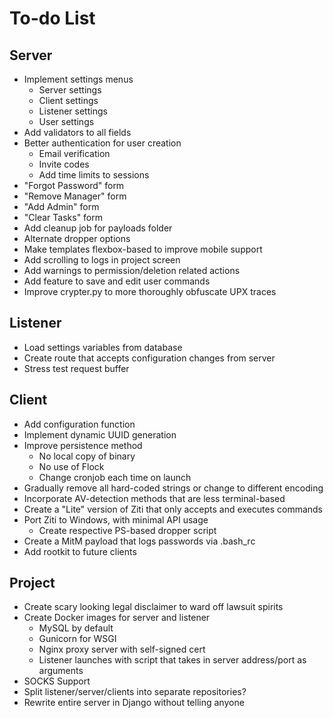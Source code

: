 ﻿# To-do List

## Server

- Implement settings menus
  - Server settings
  - Client settings
  - Listener settings
  - User settings
- Add validators to all fields
- Better authentication for user creation
  - Email verification
  - Invite codes
  - Add time limits to sessions
- "Forgot Password" form
- "Remove Manager" form
- "Add Admin" form
- "Clear Tasks" form
- Add cleanup job for payloads folder
- Alternate dropper options
- Make templates flexbox-based to improve mobile support
- Add scrolling to logs in project screen
- Add warnings to permission/deletion related actions
- Add feature to save and edit user commands
- Improve crypter.py to more thoroughly obfuscate UPX traces

## Listener

- Load settings variables from database
- Create route that accepts configuration changes from server
- Stress test request buffer

## Client

- Add configuration function
- Implement dynamic UUID generation
- Improve persistence method
  - No local copy of binary
  - No use of Flock
  - Change cronjob each time on launch
- Gradually remove all hard-coded strings or change to different encoding
- Incorporate AV-detection methods that are less terminal-based
- Create a "Lite" version of Ziti that only accepts and executes commands
- Port Ziti to Windows, with minimal API usage
  - Create respective PS-based dropper script
- Create a MitM payload that logs passwords via .bash_rc
- Add rootkit to future clients

## Project

- Create scary looking legal disclaimer to ward off lawsuit spirits
- Create Docker images for server and listener
  - MySQL by default
  - Gunicorn for WSGI
  - Nginx proxy server with self-signed cert
  - Listener launches with script that takes in server address/port as arguments
- SOCKS Support
- Split listener/server/clients into separate repositories?
- Rewrite entire server in Django without telling anyone

